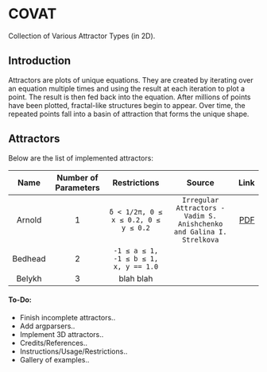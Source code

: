 # COVAT
Collection of Various Attractor Types (in 2D).

## Introduction
Attractors are plots of unique equations. They are created by iterating over an equation multiple times and using the result at each iteration to plot a point. The result is then fed back into the equation. After millions of points have been plotted, fractal-like structures begin to appear. Over time, the repeated points fall into a basin of attraction that forms the unique shape.

## Attractors
Below are the list of implemented attractors:

| Name          | Number of Parameters | Restrictions  | Source | Link |
| :-----------: |:--------------------:|:-------------:|:-------:|----:|
| Arnold        | 1                    | ```δ < 1/2π, 0 ≤ x ≤ 0.2, 0 ≤ y ≤ 0.2```| ```Irregular Attractors - Vadim S. Anishchenko and Galina I. Strelkova``` | [PDF](https://www.emis.de/journals/HOA/DDNS/2/153.pdf) |
| Bedhead       | 2                    | ```-1 ≤ a ≤ 1, -1 ≤ b ≤ 1, x, y == 1.0```   |
| Belykh        | 3                    | blah blah     |

#### To-Do:
- Finish incomplete attractors..
- Add argparsers..
- Implement 3D attractors..
- Credits/References..
- Instructions/Usage/Restrictions..
- Gallery of examples..
